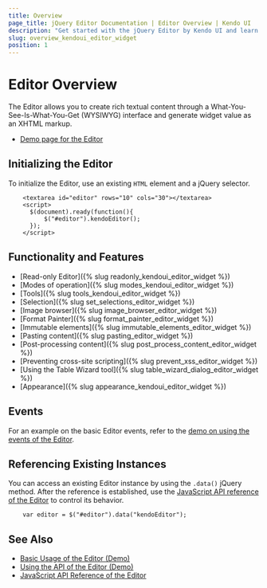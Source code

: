 ```yaml
---
title: Overview
page_title: jQuery Editor Documentation | Editor Overview | Kendo UI
description: "Get started with the jQuery Editor by Kendo UI and learn how to create, initialize, and enable the widget."
slug: overview_kendoui_editor_widget
position: 1
---
```


# Editor Overview

The Editor allows you to create rich textual content through a What-You-See-Is-What-You-Get (WYSIWYG) interface and generate widget value as an XHTML markup.

* [Demo page for the Editor](http://demos.telerik.com/kendo-ui/editor/index)

## Initializing the Editor

To initialize the Editor, use an existing `HTML` element and a jQuery selector.
```dojo
    <textarea id="editor" rows="10" cols="30"></textarea>
    <script>
      $(document).ready(function(){
          $("#editor").kendoEditor();
      });
    </script>
```

## Functionality and Features

* [Read-only Editor]({% slug readonly_kendoui_editor_widget %})
* [Modes of operation]({% slug modes_kendoui_editor_widget %})
* [Tools]({% slug tools_kendoui_editor_widget %})
* [Selection]({% slug set_selections_editor_widget %})
* [Image browser]({% slug image_browser_editor_widget %})
* [Format Painter]({% slug format_painter_editor_widget %})
* [Immutable elements]({% slug immutable_elements_editor_widget %})
* [Pasting content]({% slug pasting_editor_widget %})
* [Post-processing content]({% slug post_process_content_editor_widget %})
* [Preventing cross-site scripting]({% slug prevent_xss_editor_widget %})
* [Using the Table Wizard tool]({% slug table_wizard_dialog_editor_widget %})
* [Appearance]({% slug appearance_kendoui_editor_widget %})

## Events

For an example on the basic Editor events, refer to the [demo on using the events of the Editor](https://demos.telerik.com/kendo-ui/editor/events).

## Referencing Existing Instances

You can access an existing Editor instance by using the `.data()` jQuery method. After the reference is established, use the [JavaScript API reference of the Editor](/api/javascript/ui/editor) to control its behavior.

```
    var editor = $("#editor").data("kendoEditor");
```

## See Also

* [Basic Usage of the Editor (Demo)](https://demos.telerik.com/kendo-ui/editor/index)
* [Using the API of the Editor (Demo)](https://demos.telerik.com/kendo-ui/editor/api)
* [JavaScript API Reference of the Editor](/api/javascript/ui/editor)
